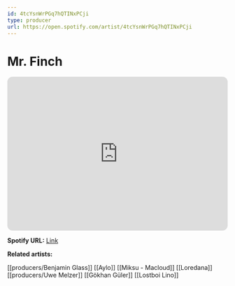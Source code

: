 ```yaml
---
id: 4tcYsnWrPGq7hQTINxPCji
type: producer
url: https://open.spotify.com/artist/4tcYsnWrPGq7hQTINxPCji
---
```

# Mr. Finch

<iframe style="border-radius:12px" src="https://open.spotify.com/embed/artist/4tcYsnWrPGq7hQTINxPCji" width="100%" height="352" frameBorder="0" allowfullscreen="" allow="autoplay; clipboard-write; encrypted-media; fullscreen; picture-in-picture" loading="lazy"></iframe>

**Spotify URL:** [Link](https://open.spotify.com/artist/4tcYsnWrPGq7hQTINxPCji)

**Related artists:**

[[producers/Benjamin Glass]]
[[Aylo]]
[[Miksu - Macloud]]
[[Loredana]]
[[producers/Uwe Melzer]]
[[Gökhan Güler]]
[[Lostboi Lino]]
